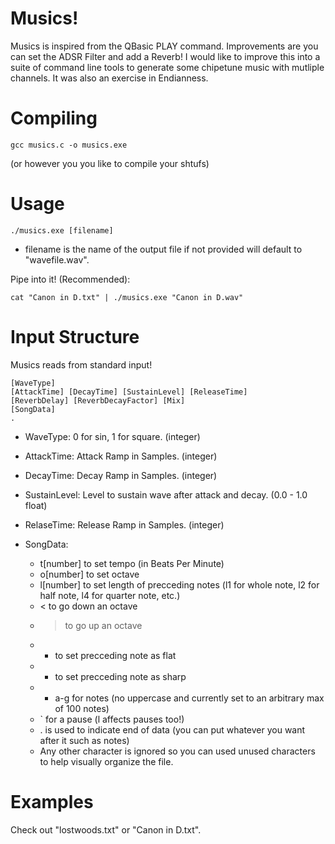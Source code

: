 # Musics!
Musics is inspired from the QBasic PLAY command.
Improvements are you can set the ADSR Filter and add a Reverb!
I would like to improve this into a suite of command line tools to generate some chipetune music with mutliple channels.
It was also an exercise in Endianness.

# Compiling
	gcc musics.c -o musics.exe
(or however you you like to compile your shtufs)

# Usage
	./musics.exe [filename]
* filename is the name of the output file if not provided will default to "wavefile.wav".

Pipe into it! (Recommended):

	cat "Canon in D.txt" | ./musics.exe "Canon in D.wav"

# Input Structure
Musics reads from standard input!

	[WaveType]
	[AttackTime] [DecayTime] [SustainLevel] [ReleaseTime]
	[ReverbDelay] [ReverbDecayFactor] [Mix]
	[SongData]
	.

* WaveType: 0 for sin, 1 for square. (integer)
* AttackTime: Attack Ramp in Samples. (integer)
* DecayTime: Decay Ramp in Samples. (integer)
* SustainLevel: Level to sustain wave after attack and decay. (0.0 - 1.0 float)
* RelaseTime: Release Ramp in Samples. (integer)

* SongData:
  * t[number] to set tempo (in Beats Per Minute)
  * o[number] to set octave
  * l[number] to set length of precceding notes (l1 for whole note, l2 for half note, l4 for quarter note, etc.)
  * < to go down an octave
  * > to go up an octave
  * - to set precceding note as flat
  * + to set precceding note as sharp
  * - a-g for notes (no uppercase and currently set to an arbitrary max of 100 notes)
  * \` for a pause (l affects pauses too!)
  * . is used to indicate end of data (you can put whatever you want after it such as notes)
  * Any other character is ignored so you can used unused characters to help visually organize the file.

# Examples
Check out "lostwoods.txt" or "Canon in D.txt".
